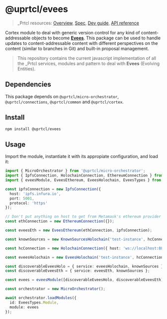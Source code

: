 # @uprtcl/evees

> \_Prtcl resources: [Overview](https://github.com/uprtcl/spec/wiki), [Spec](https://github.com/uprtcl/spec), [Dev guide](https://github.com/uprtcl/js-uprtcl/wiki), [API reference](https://uprtcl.github.io/js-uprtcl/)

Cortex module to deal with generic version control for any kind of content-addressable objects to become [**Evees**](https://github.com/uprtcl/spec/wiki/What-are-Evees%3F). This package can be used to handle updates to content-addressable content with different perspectives on the content (similar to branches in Git) and built-in proposal management.

> This repository contains the current javascript implementation of all the \_Prtcl services, modules and pattern to deal with **Evees** (Evolving Entities).

## Dependencies

This package depends on `@uprtcl/micro-orchestrator`, `@uprtcl/connections`, `@uprtcl/common` and `@uprtcl/cortex`.

## Install

```bash
npm install @uprtcl/evees
```

## Usage

Import the module, instantiate it with its appropiate configuration, and load it:

```ts
import { MicroOrchestrator } from '@uprtcl/micro-orchestrator';
import { IpfsConnection, HolochainConnection, EthereumConnection } from '@uprtcl/connections';
import { eveesModule, EveesEthereum, EveesHolochain, EveesTypes } from '@uprtcl/evees';

const ipfsConnection = new IpfsConnection({
  host: 'ipfs.infura.io',
  port: 5001,
  protocol: 'https'
});

// Don't put anything on host to get from Metamask's ethereum provider
const ethConnection = new EthereumConnection({});

const eveesEth = new EveesEthereum(ethConnection, ipfsConnection);

const knownSources = new KnownSourcesHolochain('test-instance', hcConnection);

const hcConnection = new HolochainConnection({ host: 'ws://localhost:8888' });

const eveesHolochain = new EveesHolochain('test-instance', hcConnection);

const discoverableEveesHolo = { service: eveesHolochain, knownSources };
const discoverableEveesEth = { service: eveesEth, knownSources };

const evees = eveesModule([discoverableEveesHolo, discoverableEveesEth]);

const orchestrator = new MicroOrchestrator();

await orchestrator.loadModules({
  id: EveesTypes.Module,
  module: evees
});
```
